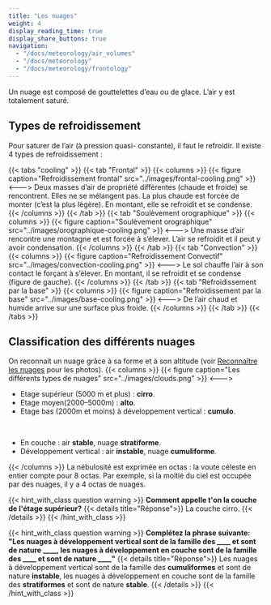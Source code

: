 ```yaml
---
title: "Les nuages"
weight: 4
display_reading_time: true
display_share_buttons: true
navigation:
  - "/docs/meteorology/air_volumes"
  - "/docs/meteorology"
  - "/docs/meteorology/frontology"
---
```

Un nuage est composé de gouttelettes d’eau ou de glace. L’air y est totalement saturé.

## Types de refroidissement
Pour saturer de l’air (à pression quasi- constante), il faut le refroidir. Il existe 4 types de refroidissement :

{{< tabs "cooling" >}}
{{< tab "Frontal" >}}
{{< columns >}}
{{< figure caption="Refroidissement frontal" src="../images/frontal-cooling.png" >}}
<--->
Deux masses d’air de propriété différentes (chaude et froide) se rencontrent. Elles ne se mélangent pas. La plus chaude est forcée de monter (c’est la plus légère). En montant, elle se refroidit et se condense.
{{< /columns >}}
{{< /tab >}}
{{< tab "Soulèvement orographique" >}}
{{< columns >}}
{{< figure caption="Soulèvement orographique" src="../images/orographique-cooling.png" >}}
<--->
Une masse d’air rencontre une montagne et est forcée à s’élever. L’air se refroidit et il peut y avoir condensation.
{{< /columns >}}
{{< /tab >}}
{{< tab "Convection" >}}
{{< columns >}}
{{< figure caption="Refroidissement Convectif" src="../images/convection-cooling.png" >}}
<--->
 Le sol chauffe l’air à son contact le forçant à s’élever. En montant, il se refroidit et se condense (figure de gauche).
{{< /columns >}}
{{< /tab >}}
{{< tab "Refroidissement par la base" >}}
{{< columns >}}
{{< figure caption="Refroidissement par la base" src="../images/base-cooling.png" >}}
<--->
De l’air chaud et humide arrive sur une surface plus froide.
{{< /columns >}}
{{< /tab >}}
{{< /tabs >}}

## Classification des différents nuages

On reconnait un nuage grâce à sa forme et à son altitude (voir [Reconnaître les nuages]({{<relref"/docs/annexes/clouds_recognition">}}) pour les photos).
{{< columns >}}
{{< figure caption="Les différents types de nuages" src="../images/clouds.png" >}}
<--->

- Etage supérieur (5000 m et plus) : **cirro**.
- Etage moyen(2000–5000m) : **alto**.
- Etage bas (2000m et moins) à développement vertical : **cumulo**.

<br/>

- En couche : air **stable**, nuage **stratiforme**.
- Développement vertical : air **instable**, nuage **cumuliforme**.

{{< /columns >}}
La nébulosité est exprimée en octas : la voute céleste en entier compte pour 8 octas. Par exemple, si la moitié du ciel est occupée par des nuages, il y a 4 octas de nuages.

{{< hint_with_class question warning >}}
**Comment appelle t'on la couche de l'étage supérieur?**
{{< details title="Réponse">}}
La couche cirro.
{{< /details >}}
{{< /hint_with_class >}}

{{< hint_with_class question warning >}}
**Complétez la phrase suivante: "Les nuages à développement vertical sont de la famille des ____ et sont de nature ____, les nuages à développement en couche sont de la famille des ____ et sont de nature ____"**
{{< details title="Réponse">}}
Les nuages à développement vertical sont de la famille des **cumuliformes** et sont de nature **instable**, les nuages à développement en couche sont de la famille des **stratiformes** et sont de nature **stable**.
{{< /details >}}
{{< /hint_with_class >}}
